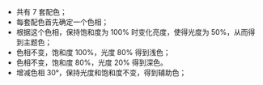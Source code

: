 - 共有 7 套配色；
- 每套配色首先确定一个色相；
- 根据这个色相，保持饱和度为 100% 时变化亮度，使得光度为 50%，从而得到主题色；
- 色相不变，饱和度 100%，光度 80% 得到浅色；
- 色相不变，饱和度 80%，光度 20% 得到深色。
- 增减色相 30°，保持光度和饱和度不变，得到辅助色；